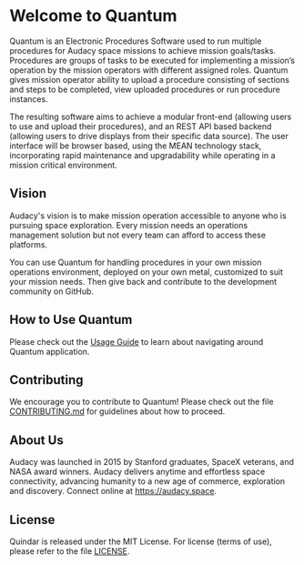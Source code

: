# Welcome to Quantum

Quantum is an Electronic Procedures Software used to run multiple procedures for Audacy space missions to achieve mission goals/tasks. Procedures are groups of tasks to be executed for implementing a mission’s operation by the mission operators with different assigned roles. Quantum gives mission operator ability to upload a procedure consisting of sections and steps to be completed, view uploaded procedures or run procedure instances.

The resulting software aims to achieve a modular front-end (allowing users to use and upload their procedures), and an REST API based backend (allowing users to drive displays from their specific data source). The user interface will be browser based, using the MEAN technology stack, incorporating rapid maintenance and upgradability while operating in a mission critical environment. 

## Vision
Audacy's vision is to make mission operation accessible to anyone who is pursuing space exploration. Every mission needs an operations management solution but not every team can afford to access these platforms.

You can use Quantum for handling procedures in your own mission operations environment, deployed on your own metal, customized to suit your mission needs. Then give back and contribute to the development community on GitHub.

## How to Use Quantum
Please check out the [Usage Guide](https://github.com/AudacySpace/quantum/wiki/Usage-Guide) to learn about navigating around Quantum application.

## Contributing
We encourage you to contribute to Quantum! Please check out the file [CONTRIBUTING.md](https://github.com/AudacySpace/quantum/blob/master/CONTRIBUTING.md) for guidelines about how to proceed.

## About Us
Audacy was launched in 2015 by Stanford graduates, SpaceX veterans, and NASA award winners. Audacy delivers anytime and effortless space connectivity, advancing humanity to a new age of commerce, exploration and discovery. Connect online at https://audacy.space.

## License
Quindar is released under the MIT License. For license (terms of use), please refer to the file [LICENSE](https://github.com/AudacySpace/quantum/blob/master/LICENSE).
